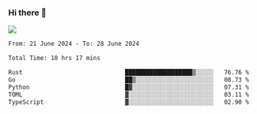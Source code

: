 ### Hi there 👋️

![](https://komarev.com/ghpvc/?username=Loner1024)

<!--START_SECTION:waka-->

```txt
From: 21 June 2024 - To: 28 June 2024

Total Time: 10 hrs 17 mins

Rust                             ███████████████████▒░░░░░   76.76 %
Go                               ██▒░░░░░░░░░░░░░░░░░░░░░░   08.73 %
Python                           █▓░░░░░░░░░░░░░░░░░░░░░░░   07.31 %
TOML                             ▓░░░░░░░░░░░░░░░░░░░░░░░░   03.11 %
TypeScript                       ▓░░░░░░░░░░░░░░░░░░░░░░░░   02.90 %
```

<!--END_SECTION:waka-->



